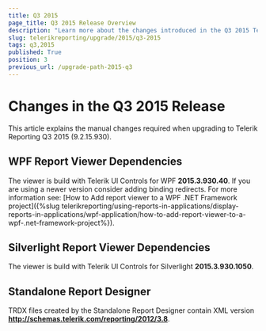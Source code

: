 ```yaml
---
title: Q3 2015
page_title: Q3 2015 Release Overview 
description: "Learn more about the changes introduced in the Q3 2015 Telerik Reporting release, as well as the required dependencies to use each product."
slug: telerikreporting/upgrade/2015/q3-2015
tags: q3,2015
published: True
position: 3
previous_url: /upgrade-path-2015-q3
---
```


# Changes in the Q3 2015 Release

This article explains the manual changes required when upgrading to Telerik Reporting Q3 2015 (9.2.15.930).

## WPF Report Viewer Dependencies

The viewer is build with Telerik UI Controls for WPF __2015.3.930.40__. If you are using a newer version consider adding binding redirects. For more information see: [How to Add report viewer to a WPF .NET Framework project]({%slug telerikreporting/using-reports-in-applications/display-reports-in-applications/wpf-application/how-to-add-report-viewer-to-a-wpf-.net-framework-project%}).

## Silverlight Report Viewer Dependencies

The viewer is build with Telerik UI Controls for Silverlight __2015.3.930.1050__. 

## Standalone Report Designer

TRDX files created by the Standalone Report Designer contain XML version __http://schemas.telerik.com/reporting/2012/3.8__. 
